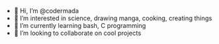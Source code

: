 - 👋 Hi, I’m @codermada
- 👀 I’m interested in science, drawing manga, cooking, creating things
- 🌱 I’m currently learning bash, C programming
- 💞️ I’m looking to collaborate on cool projects

<!---
codermada/codermada is a ✨ special ✨ repository because its `README.md` (this file) appears on your GitHub profile.
You can click the Preview link to take a look at your changes.
--->
